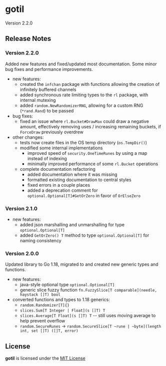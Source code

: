 # gotil

Version 2.2.0

## Release Notes

### Version 2.2.0

Added new features and fixed/updated most documentation.
Some minor bug fixes and performance improvements.

- new features:
  - created the `infchan` package with functions allowing the creation of infinitely buffered channels
  - added synchronous rate limiting types to the `rl` package, with internal mutexing
  - added `random.NewRandomizerRNG`, allowing for a custom RNG (`*rand.Rand`) to be passed
- bug fixes:
  - fixed an issue where `rl.Bucket#DrawMax` could draw a negative amount, effectively removing uses / increasing remaining buckets, if `ForceDraw` previously overdrew
- other changes:
  - tests now create files in the OS temp directory (`os.TempDir()`)
  - modified some internal implementations
    - improved speed of `security.OneTimeRunes` by using a map instead of indexing
    - minimally improved performance of some `rl.Bucket` operations
  - complete documentation refactoring
    - added documentation where it was missing
    - formatted existing documentation to central styles
    - fixed errors in a couple places
    - added a deprecation comment for `optional.Optional[T]#GetOrZero` in favor of `OrElseZero`

### Version 2.1.0

- new features:
  - added json marshalling and unmarshalling for type `optional.Optional[T]`
  - added `GetOrZero() T` method to type `optional.Optional[T]` for naming consistency

### Version 2.0.0

Updated library to Go 1.18, migrated to and created new generic types and functions.

- new features:
  - java-style optional type `optional.Optional[T]`
  - generic slice fuzzy function `fn.FuzzySlice[T comparable](needle, haystack []T) bool`
- converted functions and types to 1.18 generics:
  - `random.Randomizer[T]{}`
  - `slices.Sum[T Integer | Float](s []T) T`
  - `slices.Average[T Float](s []T) T` -- still uses moving average to help prevent overflow
  - `random.SecureRunes` -> `random.SecureSlice[T ~rune | ~byte](length int, set []T) ([]T, error)`

## License

**gotil** is licensed under the [MIT License](./LICENSE)
